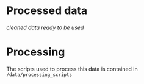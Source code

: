 # Processed data
_cleaned data ready to be used_

# Processing
The scripts used to process this data is contained in
`/data/processing_scripts`
